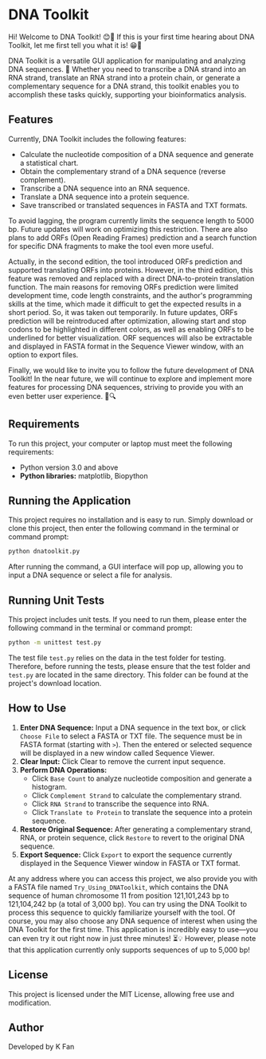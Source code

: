 # DNA Toolkit

Hi! Welcome to DNA Toolkit! 😊🎉 If this is your first time hearing about DNA Toolkit, let me first tell you what it is! 😁🔬

DNA Toolkit is a versatile GUI application for manipulating and analyzing DNA sequences. 🧬 Whether you need to transcribe a DNA strand into an RNA strand, translate an RNA strand into a protein chain, or generate a complementary sequence for a DNA strand, this toolkit enables you to accomplish these tasks quickly, supporting your bioinformatics analysis.

## Features

Currently, DNA Toolkit includes the following features:
 - Calculate the nucleotide composition of a DNA sequence and generate a statistical chart.
 - Obtain the complementary strand of a DNA sequence (reverse complement).
 - Transcribe a DNA sequence into an RNA sequence.
 - Translate a DNA sequence into a protein sequence.
 - Save transcribed or translated sequences in FASTA and TXT formats.

To avoid lagging, the program currently limits the sequence length to 5000 bp. Future updates will work on optimizing this restriction. There are also plans to add ORFs (Open Reading Frames) prediction and a search function for specific DNA fragments to make the tool even more useful.

Actually, in the second edition, the tool introduced ORFs prediction and supported translating ORFs into proteins. However, in the third edition, this feature was removed and replaced with a direct DNA-to-protein translation function. The main reasons for removing ORFs prediction were limited development time, code length constraints, and the author's programming skills at the time, which made it difficult to get the expected results in a short period. So, it was taken out temporarily. In future updates, ORFs prediction will be reintroduced after optimization, allowing start and stop codons to be highlighted in different colors, as well as enabling ORFs to be underlined for better visualization. ORF sequences will also be extractable and displayed in FASTA format in the Sequence Viewer window, with an option to export files.

Finally, we would like to invite you to follow the future development of DNA Toolkit! In the near future, we will continue to explore and implement more features for processing DNA sequences, striving to provide you with an even better user experience. 🌟🔍

## Requirements

To run this project, your computer or laptop must meet the following requirements:
 - Python version 3.0 and above
 - **Python libraries:** matplotlib, Biopython

## Running the Application

This project requires no installation and is easy to run. Simply download or clone this project, then enter the following command in the terminal or command prompt:
```bash
python dnatoolkit.py
```
After running the command, a GUI interface will pop up, allowing you to input a DNA sequence or select a file for analysis.

## Running Unit Tests

This project includes unit tests. If you need to run them, please enter the following command in the terminal or command prompt:
```bash
python -m unittest test.py
```
The test file `test.py` relies on the data in the test folder for testing. Therefore, before running the tests, please ensure that the test folder and `test.py` are located in the same directory. This folder can be found at the project's download location.

## How to Use

1. **Enter DNA Sequence:** Input a DNA sequence in the text box, or click `Choose File` to select a FASTA or TXT file. The sequence must be in FASTA format (starting with `>`). Then the entered or selected sequence will be displayed in a new window called Sequence Viewer.
2. **Clear Input:** Click Clear to remove the current input sequence.
3. **Perform DNA Operations:**
   - Click `Base Count` to analyze nucleotide composition and generate a histogram.
   - Click `Complement Strand` to calculate the complementary strand.
   - Click `RNA Strand` to transcribe the sequence into RNA.
   - Click `Translate to Protein` to translate the sequence into a protein sequence.
4. **Restore Original Sequence:** After generating a complementary strand, RNA, or protein sequence, click `Restore` to revert to the original DNA sequence.
5. **Export Sequence:** Click `Export` to export the sequence currently displayed in the Sequence Viewer window in FASTA or TXT format.

At any address where you can access this project, we also provide you with a FASTA file named `Try_Using_DNAToolkit`, which contains the DNA sequence of human chromosome 11 from position 121,101,243 bp to 121,104,242 bp (a total of 3,000 bp). You can try using the DNA Toolkit to process this sequence to quickly familiarize yourself with the tool. Of course, you may also choose any DNA sequence of interest when using the DNA Toolkit for the first time. This application is incredibly easy to use—you can even try it out right now in just three minutes! ⏳💡 However, please note that this application currently only supports sequences of up to 5,000 bp!

## License

This project is licensed under the MIT License, allowing free use and modification.

## Author

Developed by K Fan
